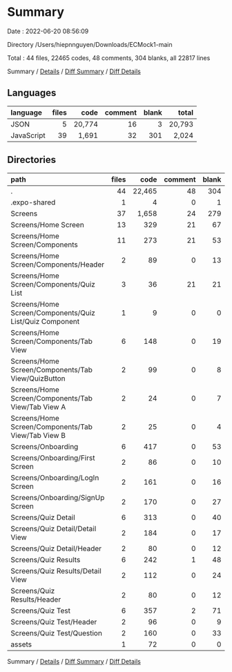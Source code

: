 # Summary

Date : 2022-06-20 08:56:09

Directory /Users/hiepnnguyen/Downloads/ECMock1-main

Total : 44 files,  22465 codes, 48 comments, 304 blanks, all 22817 lines

Summary / [Details](details.md) / [Diff Summary](diff.md) / [Diff Details](diff-details.md)

## Languages
| language | files | code | comment | blank | total |
| :--- | ---: | ---: | ---: | ---: | ---: |
| JSON | 5 | 20,774 | 16 | 3 | 20,793 |
| JavaScript | 39 | 1,691 | 32 | 301 | 2,024 |

## Directories
| path | files | code | comment | blank | total |
| :--- | ---: | ---: | ---: | ---: | ---: |
| . | 44 | 22,465 | 48 | 304 | 22,817 |
| .expo-shared | 1 | 4 | 0 | 1 | 5 |
| Screens | 37 | 1,658 | 24 | 279 | 1,961 |
| Screens/Home Screen | 13 | 329 | 21 | 67 | 417 |
| Screens/Home Screen/Components | 11 | 273 | 21 | 53 | 347 |
| Screens/Home Screen/Components/Header | 2 | 89 | 0 | 13 | 102 |
| Screens/Home Screen/Components/Quiz List | 3 | 36 | 21 | 21 | 78 |
| Screens/Home Screen/Components/Quiz List/Quiz Component | 1 | 9 | 0 | 0 | 9 |
| Screens/Home Screen/Components/Tab View | 6 | 148 | 0 | 19 | 167 |
| Screens/Home Screen/Components/Tab View/QuizButton | 2 | 99 | 0 | 8 | 107 |
| Screens/Home Screen/Components/Tab View/Tab View A | 2 | 24 | 0 | 7 | 31 |
| Screens/Home Screen/Components/Tab View/Tab View B | 2 | 25 | 0 | 4 | 29 |
| Screens/Onboarding | 6 | 417 | 0 | 53 | 470 |
| Screens/Onboarding/First Screen | 2 | 86 | 0 | 10 | 96 |
| Screens/Onboarding/LogIn Screen | 2 | 161 | 0 | 16 | 177 |
| Screens/Onboarding/SignUp Screen | 2 | 170 | 0 | 27 | 197 |
| Screens/Quiz Detail | 6 | 313 | 0 | 40 | 353 |
| Screens/Quiz Detail/Detail View | 2 | 184 | 0 | 17 | 201 |
| Screens/Quiz Detail/Header | 2 | 80 | 0 | 12 | 92 |
| Screens/Quiz Results | 6 | 242 | 1 | 48 | 291 |
| Screens/Quiz Results/Detail View | 2 | 112 | 0 | 24 | 136 |
| Screens/Quiz Results/Header | 2 | 80 | 0 | 12 | 92 |
| Screens/Quiz Test | 6 | 357 | 2 | 71 | 430 |
| Screens/Quiz Test/Header | 2 | 96 | 0 | 9 | 105 |
| Screens/Quiz Test/Question | 2 | 160 | 0 | 33 | 193 |
| assets | 1 | 72 | 0 | 0 | 72 |

Summary / [Details](details.md) / [Diff Summary](diff.md) / [Diff Details](diff-details.md)